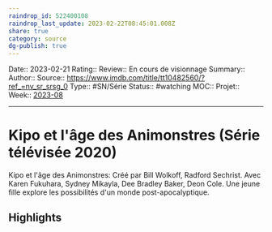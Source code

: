 ```yaml
---
raindrop_id: 522400108
raindrop_last_update: 2023-02-22T08:45:01.008Z
share: true
category: source
dg-publish: true
---
```


Date:: 2023-02-21
Rating::
Review:: En cours de visionnage
Summary:: 
Author::
Source:: https://www.imdb.com/title/tt10482560/?ref_=nv_sr_srsg_0
Type:: #SN/Série 
Status:: #watching 
MOC::
Projet:: 
Week:: [2023-08](../week/2023-08.md)

***
# Kipo et l'âge des Animonstres (Série télévisée 2020)

Kipo et l'âge des Animonstres: Créé par Bill Wolkoff, Radford Sechrist. Avec Karen Fukuhara, Sydney Mikayla, Dee Bradley Baker, Deon Cole. Une jeune fille explore les possibilités d'un monde post-apocalyptique.

## Highlights

